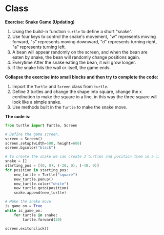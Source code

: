 # Class

**Exercise: Snake Game (Updating)**
1. Using the build-in function `turtle` to define a short "snake".
2. Use four keys to control the snake's movement, "w" represents moving forward, "s" represents moving downward, "d" represents turning right, "a" represents turning left.
3. A bean will appear randomly on the screen, and when the bean are eaten by snake, the bean will randomly change positions again.
4. Everytime After the snake eating the bean, it will grow longer.
5. If the snake hits the wall or itself, the game ends.

**Collapse the exercise into small blocks and then try to complete the code:**

1. Import the `Turtle` and `Screen` class from `turtle`.
2. Define 3 turtles and change the shape into square, change the x cordination to make the square in a line, in this way the three square will look like a simple snake.
3. Use methods built in the `Turtle` to make the snake move.


**The code is:**
```py
from turtle import Turtle, Screen

# Define the game screen.
screen = Screen()
screen.setup(width=600, height=600)
screen.bgcolor("black")

# To create the snake we can create 3 turtles and position them in a line.
snake = []
starting_pos = [(0, 0), (-20, 0), (-40, 0)]
for position in starting_pos:
    new_turtle = Turtle("square")
    new_turtle.penup()
    new_turtle.color("white")
    new_turtle.goto(position)
    snake.append(new_turtle)

# Make the snake move
is_game_on = True
while is_game_on:
    for turtle in snake:
        turtle.forward(20)

screen.exitonclick()

```

